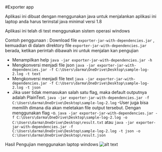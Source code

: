 #Exporter app


Aplikasi ini dibuat dengan menggunakan java
untuk menjalankan aplikasi ini laptop anda harus terinstal java minimal versi 1.8

Aplikasi ini telah di test menggunakan sistem operasi windows

Contoh penggunaan :
Download file ```exporter-jar-with-dependencies.jar``` ,
kemuadian di dalam direktory file ```exporter-jar-with-dependencies.jar``` berada, ketikan perintah
dibawah ini untuk menjalan kan pengujian

- Menampilkan help 
    ```java -jar exporter-jar-with-dependencies.jar -h```
- Mengkonversi menjadi file json
    ```java -jar exporter-jar-with-dependencies.jar -f C:\Users\darma\OneDrive\Desktop\sample-log-2.log -t text``` 
- Mengkonversi menjadi file text
    ```java -jar exporter-jar-with-dependencies.jar -f C:\Users\darma\OneDrive\Desktop\sample-log-2.log -t json```
- Jika user tidak memasukan salah satu flag, maka default outputnya adalah PlainText.
    ```java -jar exporter-jar-with-dependencies.jar -f C:\Users\darma\OneDrive\Desktop\sample-log-2.log``` 
-User juga bisa memilih dimana dia akan meletakan file output tersebut. Dengan menggunakan flag -o.
    ```java -jar exporter-jar-with-dependencies.jar -f C:\Users\darma\OneDrive\Desktop\sample-log-2.log -o C:\Users\darma\OneDrive\Desktop\result.txt```
    atau
    ```java -jar exporter-jar-with-dependencies.jar -f C:\Users\darma\OneDrive\Desktop\sample-log-2.log -t json -o C:\Users\darma\OneDrive\Desktop\result.json```
    


Hasil Pengujian menggunakan laptop windows
![alt text](https://i.ibb.co/7VqS7cf/result-image.png)
